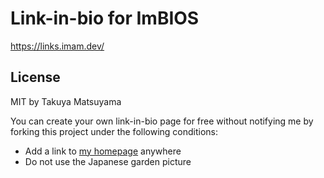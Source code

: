 Link-in-bio for ImBIOS
=========================

https://links.imam.dev/

## License

MIT by Takuya Matsuyama

You can create your own link-in-bio page for free without notifying me by forking this project under the following conditions:

- Add a link to [my homepage](https://www.craftz.dog/) anywhere
- Do not use the Japanese garden picture
